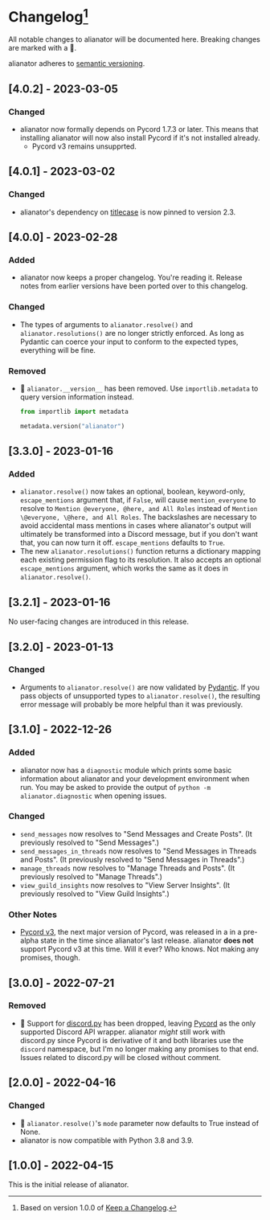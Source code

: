 # Changelog[^1]

All notable changes to alianator will be documented here. Breaking changes are marked with a 🚩.

alianator adheres to [semantic versioning](https://semver.org/spec/v2.0.0.html).

## <a name="4-0-2">[4.0.2] - 2023-03-05</a>

### Changed

- alianator now formally depends on Pycord 1.7.3 or later. This means that installing alianator will now also install Pycord if it's not installed already.
  - Pycord v3 remains unsupprted.

## <a name="4-0-1">[4.0.1] - 2023-03-02</a>

### Changed

- alianator's dependency on [titlecase](https://github.com/ppannuto/python-titlecase) is now pinned to version 2.3.

## <a name="4-0-0">[4.0.0] - 2023-02-28</a>

### Added

- alianator now keeps a proper changelog. You're reading it. Release notes from earlier versions have been ported over
  to this changelog.

### Changed

- The types of arguments to `alianator.resolve()` and `alianator.resolutions()` are no longer strictly enforced. As
  long as Pydantic can coerce your input to conform to the expected types, everything will be fine.

### Removed

- 🚩 `alianator.__version__` has been removed. Use `importlib.metadata` to query version information instead.

  ```py
  from importlib import metadata

  metadata.version("alianator")
  ```

## <a name="3-3-0">[3.3.0] - 2023-01-16</a>

### Added

- `alianator.resolve()` now takes an optional, boolean, keyword-only, `escape_mentions` argument that, if `False`, will
  cause `mention_everyone` to resolve to `Mention @everyone, @here, and All Roles` instead
  of `Mention \@everyone, \@here, and All Roles`. The backslashes are necessary to avoid accidental mass mentions in
  cases where alianator's output will ultimately be transformed into a Discord message, but if you don't want that,
  you can now turn it off. `escape_mentions` defaults to `True`.
- The new `alianator.resolutions()` function returns a dictionary mapping each existing permission flag to its
  resolution. It also accepts an optional `escape_mentions` argument, which works the same as it does
  in `alianator.resolve()`.

## <a name="3-2-1">[3.2.1] - 2023-01-16</a>

No user-facing changes are introduced in this release.

## <a name="3-2-0">[3.2.0] - 2023-01-13</a>

### Changed

- Arguments to `alianator.resolve()` are now validated by [Pydantic](https://docs.pydantic.dev). If you pass objects of
  unsupported types to `alianator.resolve()`, the resulting error message will probably be more helpful than it was
  previously.

## <a name="3-1-0">[3.1.0] - 2022-12-26</a>

### Added

- alianator now has a `diagnostic` module which prints some basic information about alianator and your development
  environment when run. You may be asked to provide the output of `python -m alianator.diagnostic` when opening issues.

### Changed

- `send_messages` now resolves to "Send Messages and Create Posts". (It previously resolved to "Send Messages".)
- `send_messages_in_threads` now resolves to "Send Messages in Threads and Posts". (It previously resolved to "Send
  Messages in Threads".)
- `manage_threads` now resolves to "Manage Threads and Posts". (It previously resolved to "Manage Threads".)
- `view_guild_insights` now resolves to "View Server Insights". (It previously resolved to "View Guild Insights".)

### Other Notes

- [Pycord v3](https://github.com/Pycord-Development/pycord-v3), the next major version of Pycord, was released in a
  in a pre-alpha state in the time since alianator's last release. alianator **does not** support Pycord v3
  at this time. Will it ever? Who knows. Not making any promises, though.

## <a name="3-0-0">[3.0.0] - 2022-07-21</a>

### Removed

- 🚩 Support for [discord.py](https://github.com/Rapptz/discord.py) has been dropped,
  leaving [Pycord](https://github.com/Pycord-Development/pycord) as the only supported Discord API wrapper. alianator
  _might_ still work with discord.py
  since Pycord is derivative of it and both libraries use the `discord` namespace, but I'm no longer making any promises
  to that end. Issues related to discord.py will be closed without comment.

## <a name="2-0-0">[2.0.0] - 2022-04-16</a>

### Changed

- 🚩 `alianator.resolve()`'s `mode` parameter now defaults to True instead of None.
- alianator is now compatible with Python 3.8 and 3.9.

## <a name="1-0-0">[1.0.0] - 2022-04-15</a>

This is the initial release of alianator.

[^1]: Based on version 1.0.0 of [Keep a Changelog](http://keepachangelog.com).
